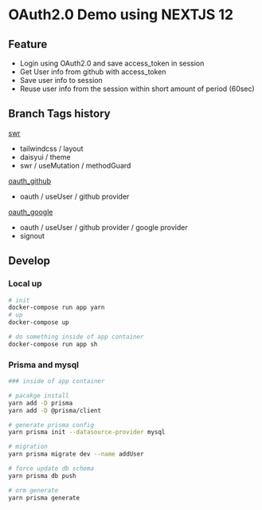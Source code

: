 # OAuth2.0 Demo using NEXTJS 12

## Feature

* Login using OAuth2.0 and save access_token in session
* Get User info from github with access_token
* Save user info to session
* Reuse user info from the session within short amount of period (60sec)

## Branch Tags history

[swr](https://github.com/yusungkim/nextjs12_oauth2/tree/tailwindcss)

* tailwindcss / layout
* daisyui / theme
* swr / useMutation / methodGuard

[oauth_github](https://github.com/yusungkim/nextjs12_oauth2/tree/oauth_github)

* oauth / useUser / github provider

[oauth_google](https://github.com/yusungkim/nextjs12_oauth2/releases/tag/init_oauth_google)

* oauth / useUser / github provider / google provider
* signout

## Develop

### Local up

```bash
# init
docker-compose run app yarn
# up
docker-compose up

# do something inside of app container
docker-compose run app sh
```

### Prisma and mysql

```bash
### inside of app container

# pacakge install
yarn add -D prisma
yarn add -D @prisma/client

# generate prisma config
yarn prisma init --datasource-provider mysql

# migration
yarn prisma migrate dev --name addUser

# force update db schema
yarn prisma db push

# orm generate
yarn prisma generate
```

